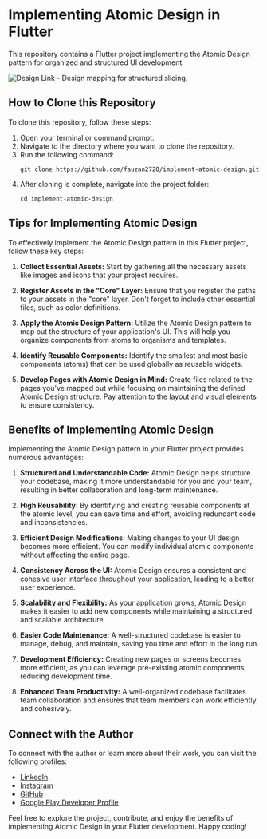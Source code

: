 # Implementing Atomic Design in Flutter

This repository contains a Flutter project implementing the Atomic Design pattern for organized and structured UI development.

![Design Link](https://www.figma.com/file/yjIz0f48fjl7JOijfHoTZq/Sharing-Session?node-id=0%3A1&mode=dev) - Design mapping for structured slicing.

## How to Clone this Repository

To clone this repository, follow these steps:

1. Open your terminal or command prompt.
2. Navigate to the directory where you want to clone the repository.
3. Run the following command:
    ```shell
    git clone https://github.com/fauzan2720/implement-atomic-design.git
    ```
4. After cloning is complete, navigate into the project folder:
    ```shell
    cd implement-atomic-design
    ```

## Tips for Implementing Atomic Design

To effectively implement the Atomic Design pattern in this Flutter project, follow these key steps:

1. **Collect Essential Assets:** Start by gathering all the necessary assets like images and icons that your project requires.

2. **Register Assets in the "Core" Layer:** Ensure that you register the paths to your assets in the "core" layer. Don't forget to include other essential files, such as color definitions.

3. **Apply the Atomic Design Pattern:** Utilize the Atomic Design pattern to map out the structure of your application's UI. This will help you organize components from atoms to organisms and templates.

4. **Identify Reusable Components:** Identify the smallest and most basic components (atoms) that can be used globally as reusable widgets.

5. **Develop Pages with Atomic Design in Mind:** Create files related to the pages you've mapped out while focusing on maintaining the defined Atomic Design structure. Pay attention to the layout and visual elements to ensure consistency.

## Benefits of Implementing Atomic Design

Implementing the Atomic Design pattern in your Flutter project provides numerous advantages:

1. **Structured and Understandable Code:** Atomic Design helps structure your codebase, making it more understandable for you and your team, resulting in better collaboration and long-term maintenance.

2. **High Reusability:** By identifying and creating reusable components at the atomic level, you can save time and effort, avoiding redundant code and inconsistencies.

3. **Efficient Design Modifications:** Making changes to your UI design becomes more efficient. You can modify individual atomic components without affecting the entire page.

4. **Consistency Across the UI:** Atomic Design ensures a consistent and cohesive user interface throughout your application, leading to a better user experience.

5. **Scalability and Flexibility:** As your application grows, Atomic Design makes it easier to add new components while maintaining a structured and scalable architecture.

6. **Easier Code Maintenance:** A well-structured codebase is easier to manage, debug, and maintain, saving you time and effort in the long run.

7. **Development Efficiency:** Creating new pages or screens becomes more efficient, as you can leverage pre-existing atomic components, reducing development time.

8. **Enhanced Team Productivity:** A well-organized codebase facilitates team collaboration and ensures that team members can work efficiently and cohesively.

## Connect with the Author

To connect with the author or learn more about their work, you can visit the following profiles:

- [LinkedIn](https://www.linkedin.com/in/fauzan2720/)
- [Instagram](https://www.instagram.com/fauzann2719/)
- [GitHub](https://github.com/fauzan2720)
- [Google Play Developer Profile](https://play.google.com/store/apps/developer?id=Fauzan+Abdillah)

Feel free to explore the project, contribute, and enjoy the benefits of implementing Atomic Design in your Flutter development. Happy coding!
